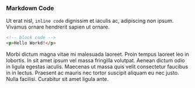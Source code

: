 ### Markdown Code

Ut erat nisl, `inline code` dignissim et iaculis ac, adipiscing non ipsum. Vivamus ornare hendrerit sapien ut ornare.

``` html
<!-- block code -->
<p>Hello Workd!</p>
```

Morbi dictum magna vitae mi malesuada laoreet. Proin tempus laoreet leo in lobortis. In sit amet ipsum vel massa fringilla volutpat. Aenean dictum odio in ligula egestas iaculis. Maecenas ut massa quis velit consectetur faucibus in in lectus. Praesent ac mauris nec tortor suscipit aliquam eu nec justo. Nulla facilisi. Curabitur sit amet ligula ante.